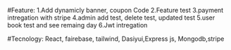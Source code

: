 #Feature:
1.Add dynamicly banner, coupon Code
2.Feature test 
3.payment intregation with stripe
4.admin add test, delete test, updated test
5.user book test and see remaing day 
6.Jwt intregation

#Tecnology:
React, fairebase, tailwind, Dasiyui,Express js, Mongodb,stripe
